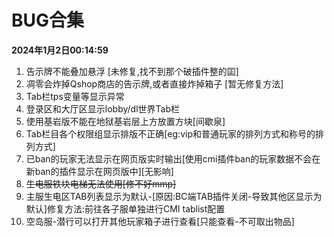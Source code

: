 # BUG合集

**2024年1月2日00:14:59**

1. 告示牌不能叠加悬浮 [未修复,找不到那个破插件整的囸]
2. 凋零会炸掉Qshop商店的告示牌,或者直接炸掉箱子 [暂无修复方法]
3. Tab栏tps变量等显示异常
4. 登录区和大厅区显示lobby/dl世界Tab栏
5. 使用基岩版不能在地狱基岩层上方放置方块[间歇泉]
6. Tab栏目各个权限组显示排版不正确[eg:vip和普通玩家的排列方式和称号的排列方式]
7. 已ban的玩家无法显示在网页版实时输出[使用cmi插件ban的玩家数据不会在新ban的插件显示在网页版中][无影响]
8. ~~生电服铁块电梯无法使用[修不好mmp]~~
9. 主服生电区TAB列表显示为默认-[原因:BC端TAB插件关闭-导致其他区显示为默认]修复方法:前往各子服单独进行CMI tablist配置
10. 空岛服-潜行可以打开其他玩家箱子进行查看[只能查看-不可取出物品]